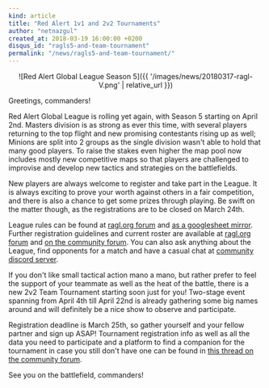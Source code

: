 ```yaml
---
kind: article
title: "Red Alert 1v1 and 2v2 Tournaments"
author: "netnazgul"
created_at: 2018-03-19 16:00:00 +0200
disqus_id: "ragls5-and-team-tournament"
permalink: "/news/ragls5-and-team-tournament/"
---
```


<div style="text-align:center" markdown="1">
![Red Alert Global League Season 5]({{ '/images/news/20180317-ragl-V.png' | relative_url }})
</div>

Greetings, commanders!

Red Alert Global League is rolling yet again, with Season 5 starting on April 2nd. Masters division is as strong as ever this time, with several players returning to the top flight and new promising contestants rising up as well; Minions are split into 2 groups as the single division wasn't able to hold that many good players. To raise the stakes even higher the map pool now includes mostly new competitive maps so that players are challenged to improvise and develop new tactics and strategies on the battlefields.

New players are always welcome to register and take part in the League. It is always exciting to prove your worth against others in a fair competition, and there is also a chance to get some prizes through playing. Be swift on the matter though, as the registrations are to be closed on March 24th.

League rules can be found at [ragl.org forum](http://ragl.org/glforum/?view=thread&id=12&part=1#postid-22) and [as a googlesheet mirror](https://docs.google.com/document/d/1-MiyXf7BootBMm4cL811-3kjCYAzsFO3J85JLdEGFMY/edit?usp=sharing).
Further registration guidelines and current roster are available at [ragl.org forum](http://ragl.org/glforum/?view=thread&id=11&part=1#postid-19) and [on the community forum](https://forum.openra.net/viewtopic.php?t=20470). 
You can also ask anything about the League, find opponents for a match and have a casual chat at [community discord server](https://discord.gg/UcUztfr).
<br>

If you don't like small tactical action mano a mano, but rather prefer to feel the support of your teammate as well as the heat of the battle, there is a new 2v2 Team Tournament starting soon just for you! Two-stage event spanning from April 4th till April 22nd is already gathering some big names around and will definitely be a nice show to observe and participate.

Registration deadline is March 25th, so gather yourself and your fellow partner and sign up ASAP! Tournament registration info as well as all the data you need to participate and a platform to find a companion for the tournament in case you still don't have one can be found in [this thread on the community forum](https://forum.openra.net/viewtopic.php?t=20484).

See you on the battlefield, commanders!
